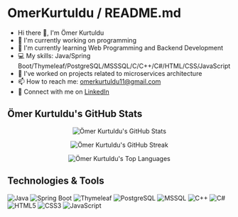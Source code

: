 # OmerKurtuldu / README.md

- Hi there 👋, I'm Ömer Kurtuldu
- 🌱 I'm currently working on programming
- 🌱 I'm currently learning Web Programming and Backend Development
- 💻 My skills: Java/Spring Boot/Thymeleaf/PostgreSQL/MSSSQL/C/C++/C#/HTML/CSS/JavaScript
- 🔧 I've worked on projects related to microservices architecture
- 📫 How to reach me: omerkurtuldu11@gmail.com
- 👔 Connect with me on [LinkedIn](https://www.linkedin.com/in/omerkurtuldu11/)

## Ömer Kurtuldu's GitHub Stats

<p align="center">
  <img src="https://github-readme-stats.vercel.app/api?username=OmerKurtuldu&show_icons=true&theme=radical" alt="Ömer Kurtuldu's GitHub Stats" />
</p>

<p align="center">
  <img src="https://github-readme-streak-stats.herokuapp.com/?user=OmerKurtuldu&theme=radical" alt="Ömer Kurtuldu's GitHub Streak" />
</p>

<p align="center">
  <img src="https://github-readme-stats.vercel.app/api/top-langs/?username=OmerKurtuldu&layout=compact&theme=radical" alt="Ömer Kurtuldu's Top Languages" />
</p>

## Technologies & Tools

![Java](https://img.shields.io/badge/Java-ED8B00?style=for-the-badge&logo=java&logoColor=white)
![Spring Boot](https://img.shields.io/badge/Spring%20Boot-6DB33F?style=for-the-badge&logo=spring-boot&logoColor=white)
![Thymeleaf](https://img.shields.io/badge/Thymeleaf-005F0F?style=for-the-badge&logo=thymeleaf&logoColor=white)
![PostgreSQL](https://img.shields.io/badge/PostgreSQL-316192?style=for-the-badge&logo=postgresql&logoColor=white)
![MSSQL](https://img.shields.io/badge/Microsoft%20SQL%20Server-CC2927?style=for-the-badge&logo=microsoft-sql-server&logoColor=white)
![C++](https://img.shields.io/badge/C%2B%2B-00599C?style=for-the-badge&logo=c%2B%2B&logoColor=white)
![C#](https://img.shields.io/badge/C%23-239120?style=for-the-badge&logo=c-sharp&logoColor=white)
![HTML5](https://img.shields.io/badge/HTML5-E34F26?style=for-the-badge&logo=html5&logoColor=white)
![CSS3](https://img.shields.io/badge/CSS3-1572B6?style=for-the-badge&logo=css3&logoColor=white)
![JavaScript](https://img.shields.io/badge/JavaScript-F7DF1E?style=for-the-badge&logo=javascript&logoColor=black)

